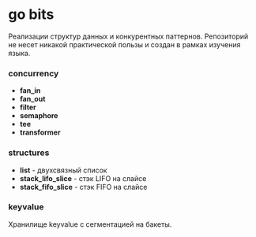 # go bits

Реализации структур данных и конкурентных паттернов. Репозиторий не несет никакой практической пользы и создан в рамках изучения языка.

### concurrency

* __fan_in__
* __fan_out__
* __filter__
* __semaphore__
* __tee__
* __transformer__

### structures

* __list__ - двухсвязный список
* __stack_lifo_slice__ - стэк LIFO на слайсе
* __stack_fifo_slice__ - стэк FIFO на слайсе

### keyvalue

Хранилище keyvalue с сегментацией на бакеты.
